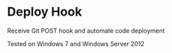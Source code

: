 Deploy Hook
=========

Receive Git POST hook and automate code deployment

Tested on Windows 7 and Windows Server 2012
